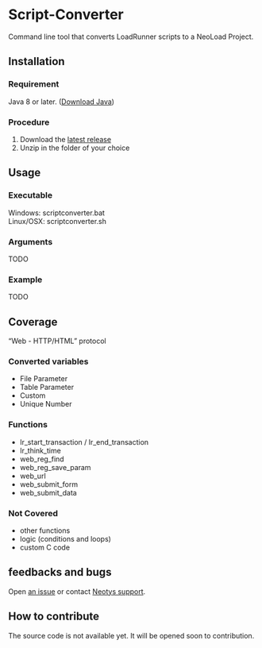 # Script-Converter
Command line tool that converts LoadRunner scripts to a NeoLoad Project.

## Installation

### Requirement
Java 8 or later. ([Download Java](http://www.oracle.com/technetwork/java/javase/downloads/index.html))

### Procedure
1. Download the [latest release](https://github.com/Neotys-Labs/Script-Converter/releases/latest)
2. Unzip in the folder of your choice

## Usage

### Executable

Windows: scriptconverter.bat   
Linux/OSX: scriptconverter.sh 

### Arguments
TODO

### Example
TODO

## Coverage

“Web - HTTP/HTML” protocol

### Converted variables
* File Parameter
* Table Parameter
* Custom
* Unique Number

### Functions
* lr_start_transaction / lr_end_transaction
* lr_think_time
* web_reg_find
* web_reg_save_param
* web_url
* web_submit_form
* web_submit_data

### Not Covered
* other functions
* logic (conditions and loops)
* custom C code

## feedbacks and bugs
Open [an issue](https://github.com/Neotys-Labs/Script-Converter/issues) or contact [Neotys support](https://www.neotys.com/support/contact.html).

## How to contribute
The source code is not available yet. It will be opened soon to contribution.

